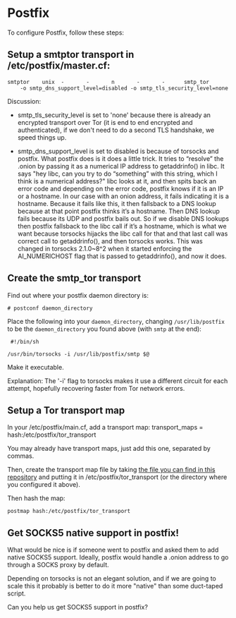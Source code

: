 # Postfix

To configure Postfix, follow these steps:

## Setup a smtptor transport in /etc/postfix/master.cf:

    smtptor    unix  -       -       n       -       -      smtp_tor
        -o smtp_dns_support_level=disabled -o smtp_tls_security_level=none


Discussion:

* smtp_tls_security_level is set to 'none' because there is already an encrypted transport over Tor (it is end to end encrypted and authenticated), if we don't need to do a second TLS handshake, we speed things up.

* smtp_dns_support_level is set to disabled is because of torsocks and postfix. What postfix does is it does a little trick. It tries to “resolve” the .onion by passing it as a numerical IP address to getaddrinfo() in libc. It says "hey libc, can you try to do “something” with this string, which I think is a numerical address?" libc looks at it, and then spits back an error code and depending on the error code, postfix knows if it is an IP or a hostname. In our case with an onion address, it fails indicating it is a hostname. Because it fails like this, it then fallsback to a DNS lookup because at that point postfix thinks it’s a hostname. Then DNS lookup fails because its UDP and postfix bails out. So if we disable DNS lookups then postfix fallsback to the libc call if it’s a hostname, which is what we want because torsocks hijacks the libc call for that and that last call was correct call to getaddrinfo(), and then torsocks works. This was changed in torsocks 2.1.0~8^2 when it started enforcing the AI_NUMERICHOST flag that is passed to getaddrinfo(), and now it does.

## Create the smtp_tor transport

Find out where your postfix daemon directory is:

    # postconf daemon_directory

Place the following into your `daemon_directory`, changing `/usr/lib/postfix` to be the `daemon_directory` you found above (with `smtp` at the end):

     #!/bin/sh

    /usr/bin/torsocks -i /usr/lib/postfix/smtp $@

Make it executable. 

Explanation: The '-i' flag to torsocks makes it use a different circuit for each attempt, hopefully recovering faster from Tor network errors.

## Setup a Tor transport map

In your /etc/postfix/main.cf, add a transport map:
    transport_maps = hash:/etc/postfix/tor_transport

You may already have transport maps, just add this one, separated by commas.

Then, create the transport map file by taking [the file you can find in this repository](tor_transport) and putting it in /etc/postfix/tor_transport (or the directory where you configured it above).

Then hash the map:

    postmap hash:/etc/postfix/tor_transport

## Get SOCKS5 native support in postfix!

What would be nice is if someone went to postfix and asked them to add native SOCKS5 support. Ideally, postfix would handle a .onion address to go through a SOCKS proxy by default.

Depending on torsocks is not an elegant solution, and if we are going to scale this it probably is better to do it more "native" than some duct-taped script.

Can you help us get SOCKS5 support in postfix?
